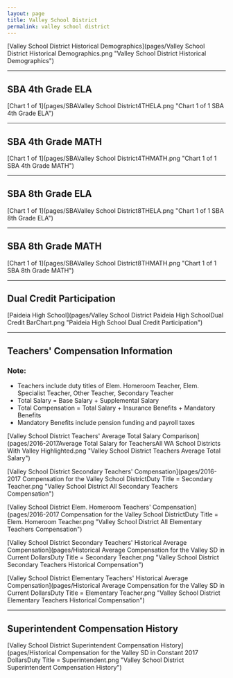 ```yaml
---
layout: page
title: Valley School District
permalink: valley school district
---
```



[Valley School District Historical Demographics](pages/Valley School District Historical Demographics.png "Valley School District Historical Demographics")

___

## SBA 4th Grade ELA

[Chart 1 of 1](pages/SBAValley School District4THELA.png "Chart 1 of 1 SBA 4th Grade ELA")


___

## SBA 4th Grade MATH

[Chart 1 of 1](pages/SBAValley School District4THMATH.png "Chart 1 of 1 SBA 4th Grade MATH")


___

## SBA 8th Grade ELA

[Chart 1 of 1](pages/SBAValley School District8THELA.png "Chart 1 of 1 SBA 8th Grade ELA")


___

## SBA 8th Grade MATH

[Chart 1 of 1](pages/SBAValley School District8THMATH.png "Chart 1 of 1 SBA 8th Grade MATH")


___

## Dual Credit Participation

[Paideia High School](pages/Valley School District Paideia High SchoolDual Credit BarChart.png "Paideia High School Dual Credit Participation")


___

## Teachers' Compensation Information
### Note:
- Teachers include duty titles of Elem. Homeroom Teacher, Elem. Specialist Teacher, Other Teacher, Secondary Teacher
- Total Salary = Base Salary + Supplemental Salary
- Total Compensation = Total Salary + Insurance Benefits + Mandatory Benefits
- Mandatory Benefits include pension funding and payroll taxes

[Valley School District Teachers' Average Total Salary Comparison](pages/2016-2017Average Total Salary for TeachersAll WA School Districts With Valley Highlighted.png "Valley School District Teachers Average Total Salary")

[Valley School District Secondary Teachers' Compensation](pages/2016-2017 Compensation for the Valley School DistrictDuty Title = Secondary Teacher.png "Valley School District All Secondary Teachers Compensation")

[Valley School District Elem. Homeroom Teachers' Compensation](pages/2016-2017 Compensation for the Valley School DistrictDuty Title = Elem. Homeroom Teacher.png "Valley School District All Elementary Teachers Compensation")

[Valley School District Secondary Teachers' Historical Average Compensation](pages/Historical Average Compensation for the Valley SD in Current DollarsDuty Title = Secondary Teacher.png "Valley School District Secondary Teachers Historical Compensation")

[Valley School District Elementary Teachers' Historical Average Compensation](pages/Historical Average Compensation for the Valley SD in Current DollarsDuty Title = Elementary Teacher.png "Valley School District Elementary Teachers Historical Compensation")


___

## Superintendent Compensation History

[Valley School District Superintendent Compensation History](pages/Historical Compensation for the Valley SD in Constant 2017 DollarsDuty Title = Superintendent.png "Valley School District Superintendent Compensation History")

